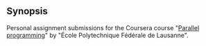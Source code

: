## Synopsis

Personal assignment submissions for the Coursera course "[Parallel programming](https://www.coursera.org/learn/parprog1)" by "École Polytechnique Fédérale de Lausanne".
